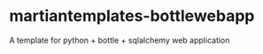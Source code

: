 martiantemplates-bottlewebapp
=============================

A template for python + bottle + sqlalchemy web application